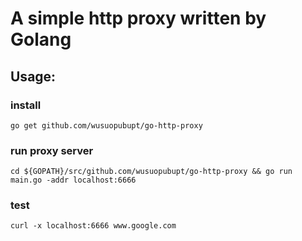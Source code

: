 # A simple http proxy written by Golang

## Usage:


### install
``` shell
go get github.com/wusuopubupt/go-http-proxy
```

### run proxy server
```
cd ${GOPATH}/src/github.com/wusuopubupt/go-http-proxy && go run main.go -addr localhost:6666
```

### test
``` shell
curl -x localhost:6666 www.google.com
```

